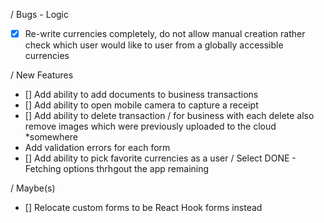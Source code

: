 / Bugs - Logic

- [x] Re-write currencies completely, do not allow manual creation rather check which user would like to user from a globally accessible currencies

/ New Features

- [] Add ability to add documents to business transactions
- [] Add ability to open mobile camera to capture a receipt
- [] Add ability to delete transaction / for business with each delete also remove images which were previously uploaded to the cloud \*somewhere
- Add validation errors for each form
- [] Add ability to pick favorite currencies as a user / Select DONE - Fetching options thrhgout the app remaining

/ Maybe(s)

- [] Relocate custom forms to be React Hook forms instead
